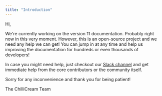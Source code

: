 ```yaml
---
title: "Introduction"
---
```


Hi,

We're currently working on the version 11 documentation. Probably right now in this very moment. However, this is an open-source project and we need any help we can get! You can jump in at any time and help us improving the documentation for hundreds or even thousands of developers!

In case you might need help, just checkout our [Slack channel](https://join.slack.com/t/hotchocolategraphql/shared_invite/enQtNTA4NjA0ODYwOTQ0LTViMzA2MTM4OWYwYjIxYzViYmM0YmZhYjdiNzBjOTg2ZmU1YmMwNDZiYjUyZWZlMzNiMTk1OWUxNWZhMzQwY2Q) and get immediate help from the core contributors or the community itself.

Sorry for any inconvenience and thank you for being patient!

The ChilliCream Team

<br><br><br><br><br><br><br><br><br><br><br><br><br><br><br><br><br><br><br><br>
